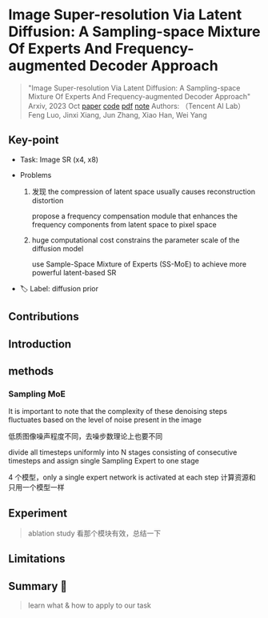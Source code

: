 # Image Super-resolution Via Latent Diffusion: A Sampling-space Mixture Of Experts And Frequency-augmented Decoder Approach

> "Image Super-resolution Via Latent Diffusion: A Sampling-space Mixture Of Experts And Frequency-augmented Decoder Approach" Arxiv, 2023 Oct
> [paper](http://arxiv.org/abs/2310.12004v3) [code](https://github.com/amandaluof/moe_sr.) 
> [pdf](./2023_10_Arxiv_Image-Super-resolution-Via-Latent-Diffusion--A-Sampling-space-Mixture-Of-Experts-And-Frequency-augmented-Decoder-Approach.pdf) [note](./2023_10_Arxiv_Image-Super-resolution-Via-Latent-Diffusion--A-Sampling-space-Mixture-Of-Experts-And-Frequency-augmented-Decoder-Approach_Note.md)
> Authors: （Tencent AI Lab）Feng Luo, Jinxi Xiang, Jun Zhang, Xiao Han, Wei Yang

## Key-point

- Task: Image SR (x4, x8)

- Problems

  1. 发现 the compression of latent space usually causes reconstruction distortion

     propose a frequency compensation module that enhances the frequency components from latent space to pixel space

  2.  huge computational cost constrains the parameter scale of the diffusion model

      use Sample-Space Mixture of Experts (SS-MoE) to achieve more powerful latent-based SR

- :label: Label: diffusion prior



## Contributions

## Introduction

## methods



### Sampling MoE

 It is important to note that the complexity of these denoising steps fluctuates based on the level of noise present in the image

低质图像噪声程度不同，去噪步数理论上也要不同

divide all timesteps uniformly into N stages consisting of consecutive timesteps and assign single Sampling Expert to one stage

4 个模型，only a single expert network is activated at each step 计算资源和只用一个模型一样



## Experiment

> ablation study 看那个模块有效，总结一下

## Limitations

## Summary :star2:

> learn what & how to apply to our task

